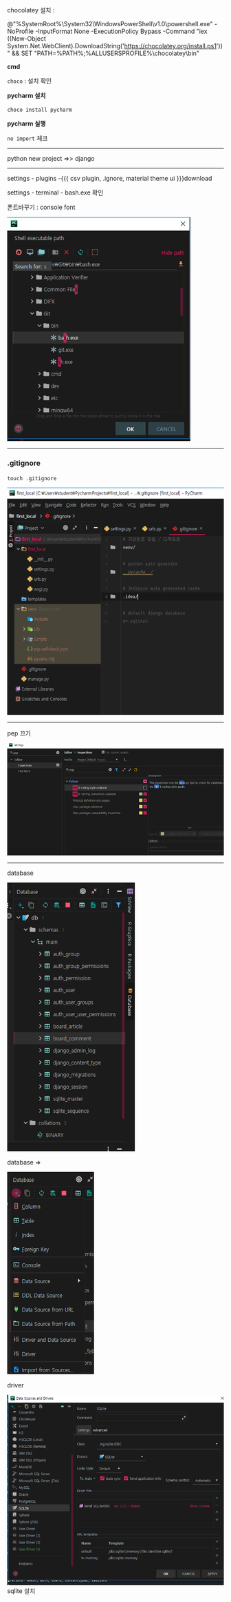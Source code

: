 chocolatey 설치 : 

@"%SystemRoot%\System32\WindowsPowerShell\v1.0\powershell.exe" -NoProfile -InputFormat None -ExecutionPolicy Bypass -Command "iex ((New-Object System.Net.WebClient).DownloadString('https://chocolatey.org/install.ps1'))" && SET "PATH=%PATH%;%ALLUSERSPROFILE%\chocolatey\bin"

**cmd**

`choco` : 설치 확인

**pycharm 설치**

`choco install pycharm`

**pycharm 실행** 

`no import` 체크

---

python new project =>> django

---

settings - plugins -{{{ csv plugin, .ignore, material theme ui }}}download

settings - terminal - bash.exe 확인

폰트바꾸기 : console font 

![1552267523895](../typora-user-images/1552267523895.png)

---

### .gitignore

`touch .gitignore`

![1552268514273](../typora-user-images/1552268514273.png)





---

pep 끄기

![1552271807320](../typora-user-images/1552271807320.png)

---

database

![1552286341808](../typora-user-images/1552286341808.png)

database => 

![1552286353383](../typora-user-images/1552286353383.png)

driver

![1552286366607](../typora-user-images/1552286366607.png)sqlite 설치